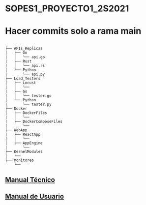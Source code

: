# SOPES1_PROYECTO1_2S2021
<h1>Hacer commits solo a rama main</h1>

```
.
├── APIs_Replicas
|   ├── Go
|   │   └── api.go
|   ├── Rust
|   │   └── api.rs
|   └── Python
|       └── api.py
├── Load_Testers
|   ├── Locust
|   │   └── 
|   ├── Go
|   │   └── tester.go
|   └── Python
|       └── tester.py
├── Docker
|   ├── DockerFiles
|   │   └── 
|   ├── DockerComposeFiles
|       └── 
├── WebApp
|   ├── ReactApp
|   │   └── 
|   ├── AppEngine
|       └── 
├── KernelModules
|   └── 
├── Monitoreo
    └── 
```

<a href="./Documentacion/Manual Técnico.pdf"><h2>Manual Técnico</h2></a>


<a href="./Documentacion/Manual Usuario.pdf"><h2>Manual de Usuario</h2></a>

